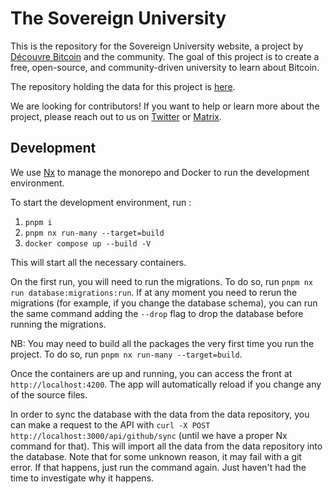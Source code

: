 # The Sovereign University

This is the repository for the Sovereign University website, a project by [Découvre Bitcoin](https://decouvrebitcoin.fr) and the community. The goal of this project is to create a free, open-source, and community-driven university to learn about Bitcoin.

The repository holding the data for this project is [here](https://github.com/DecouvreBitcoin/sovereign-university-data).

We are looking for contributors! If you want to help or learn more about the project, please reach out to us on [Twitter](https://twitter.com/louneskmt) or [Matrix](https://matrix.to/#/@louneskmt:bitcoinlightningandcamembert.org).

## Development

We use [Nx](https://nx.dev) to manage the monorepo and Docker to run the development environment.

To start the development environment, run :

1. `pnpm i`
2. `pnpm nx run-many --target=build`
3. `docker compose up --build -V`

This will start all the necessary containers.

On the first run, you will need to run the migrations. To do so, run `pnpm nx run database:migrations:run`. If at any moment you need to rerun the migrations (for example, if you change the database schema), you can run the same command adding the `--drop` flag to drop the database before running the migrations.

NB: You may need to build all the packages the very first time you run the project. To do so, run `pnpm nx run-many --target=build`.

Once the containers are up and running, you can access the front at `http://localhost:4200`. The app will automatically reload if you change any of the source files.

In order to sync the database with the data from the data repository, you can make a request to the API with `curl -X POST http://localhost:3000/api/github/sync` (until we have a proper Nx command for that). This will import all the data from the data repository into the database. Note that for some unknown reason, it may fail with a git error. If that happens, just run the command again. Just haven't had the time to investigate why it happens.
